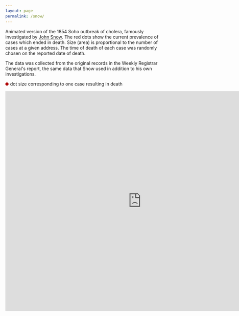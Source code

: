 ```yaml
---
layout: page
permalink: /snow/
---
```

    
<p>Animated version of the 1854 Soho outbreak of cholera, famously
investigated
by <a href="http://en.wikipedia.org/wiki/John_Snow_%28physician%29">John
Snow</a>. The red dots show the current
prevalence of cases which ended in death. Size (area) is
proportional to the number of cases at a given address. The time
of death of each case was randomly chosen on the reported date of
death.</p>

<p>The data was collected from the original records in the Weekly
Registrar General's report, the same data that Snow used in
addition to his own investigations.</p>


<p><img style="float:left;margin-right:5px;margin-top:4px" src="/images/red_dot.png">dot size
corresponding to one case resulting in death</p>

<object width="850" height="688">
  <param name="movie" value="http://www.youtube.com/v/5JbtHiFXbU0">
  </param>
  <param name="allowFullScreen" value="true">
  </param>
  <embed src="http://www.youtube.com/v/5JbtHiFXbU0&hl=en&fs=1" type="application/x-shockwave-flash" allowfullscreen="true" width="850" height="688">
  </embed>
</object>
